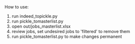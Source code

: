 How to use:

1. run indeed_topickle.py
2. run pickle_tomasterlist.py
3. open out/jobs_masterlist.xlsx
4. review jobs, set undesired jobs to 'filtered' to remove them
5. run pickle_tomasterlist.py to make changes permanent
